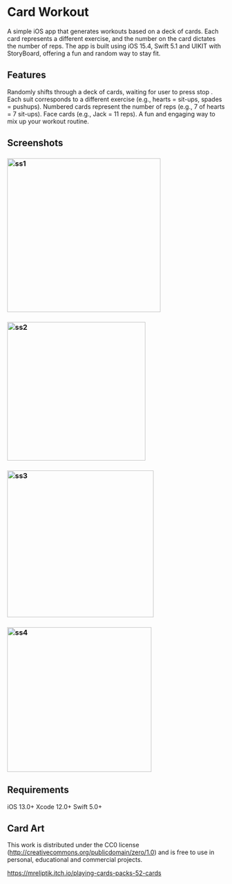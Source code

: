 # Card Workout

A simple iOS app that generates workouts based on a deck of cards. 
Each card represents a different exercise, and the number on the card dictates the number of reps. 
The app is built using iOS 15.4, Swift 5.1 and UIKIT with StoryBoard, offering a fun and random way to stay fit.

## Features

Randomly shifts through a deck of cards, waiting for user to press stop .
Each suit corresponds to a different exercise (e.g., hearts = sit-ups, spades = pushups).
Numbered cards represent the number of reps (e.g., 7 of hearts = 7 sit-ups).
Face cards (e.g., Jack = 11 reps).
A fun and engaging way to mix up your workout routine.

## Screenshots
### <img width="355" alt="ss1" src="https://github.com/user-attachments/assets/f931c703-2746-45b4-be78-a1a24ae9d520">
### <img width="320" alt="ss2" src="https://github.com/user-attachments/assets/49cd66c5-64fc-49a7-b22a-343a6b05a021">
### <img width="339" alt="ss3" src="https://github.com/user-attachments/assets/0f99bdfd-c251-4bad-b516-1fce4f895c29">
### <img width="334" alt="ss4" src="https://github.com/user-attachments/assets/f90ea2a6-a212-4f72-8644-0d77799a3360">




## Requirements

iOS 13.0+
Xcode 12.0+
Swift 5.0+


## Card Art 
This work is distributed under the CC0 license (http://creativecommons.org/publicdomain/zero/1.0) and is free to use in personal, educational and commercial projects.

https://mreliptik.itch.io/playing-cards-packs-52-cards
